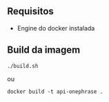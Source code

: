 

## Requisitos

- Engine do docker instalada

## Build da imagem 

```
./build.sh
```

ou 

```
docker build -t api-onephrase .
```